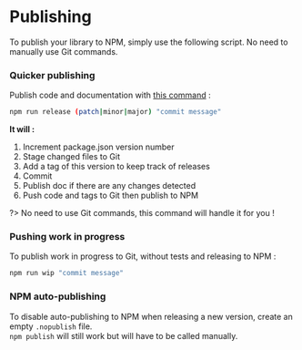 # Publishing

To publish your library to NPM, simply use the following script.
No need to manually use Git commands.


### Quicker publishing

Publish code and documentation with [this command](guide/npm-scripts?id=publishing) :
```bash
npm run release (patch|minor|major) "commit message"
```

**It will :**
1. Increment package.json version number
2. Stage changed files to Git
3. Add a tag of this version to keep track of releases
4. Commit
5. Publish doc if there are any changes detected
6. Push code and tags to Git then publish to NPM

?> No need to use Git commands, this command will handle it for you !


### Pushing work in progress

To publish work in progress to Git, without tests and releasing to NPM :

```bash
npm run wip "commit message"
```


### NPM auto-publishing

To disable auto-publishing to NPM when releasing a new version, create an empty `.nopublish` file.
<br>`npm publish` will still work but will have to be called manually.
